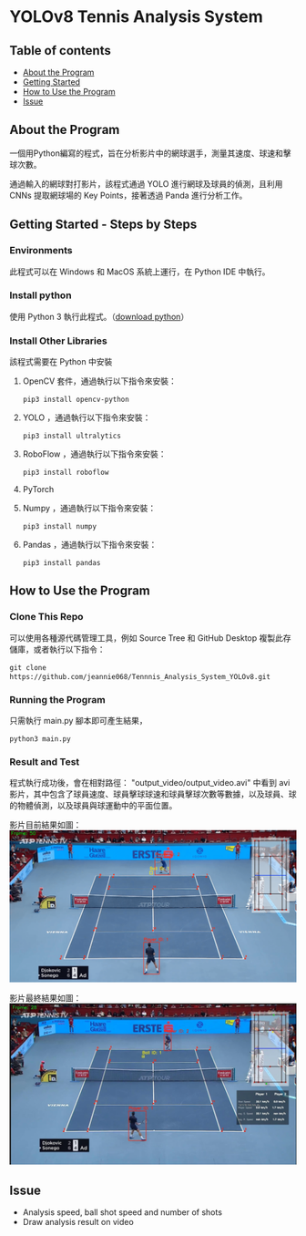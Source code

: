 # YOLOv8 Tennis Analysis System


## Table of contents  

* [About the Program](#About-the-Program)
* [Getting Started](#Getting-Started-Steps-by-Steps)
* [How to Use the Program](##How-to-Use-the-Program)
* [Issue](#Issue)


## About the Program
一個用Python編寫的程式，旨在分析影片中的網球選手，測量其速度、球速和擊球次數。   

通過輸入的網球對打影片，該程式通過 YOLO 進行網球及球員的偵測，且利用 CNNs 提取網球場的 Key Points，接著透過 Panda 進行分析工作。  


## Getting Started - Steps by Steps
### Environments
此程式可以在 Windows 和 MacOS 系統上運行，在 Python IDE 中執行。

### Install python  
使用 Python 3 執行此程式。（[download python](https://www.python.org/downloads/)）

### Install Other Libraries  
該程式需要在 Python 中安裝
1. OpenCV 套件，通過執行以下指令來安裝：  
    
    ```shell
    pip3 install opencv-python
    ```    
2. YOLO ，通過執行以下指令來安裝： 
    ```shell
    pip3 install ultralytics
    ```  
3. RoboFlow ，通過執行以下指令來安裝： 
    ```shell
    pip3 install roboflow
    ```  
4. PyTorch
5. Numpy ，通過執行以下指令來安裝： 
    ```shell
    pip3 install numpy
    ```  
6. Pandas ，通過執行以下指令來安裝： 
    ```shell
    pip3 install pandas
    ```



## How to Use the Program

### Clone This Repo
可以使用各種源代碼管理工具，例如 Source Tree 和 GitHub Desktop 複製此存儲庫，或者執行以下指令：
```shell
git clone https://github.com/jeannie068/Tennnis_Analysis_System_YOLOv8.git
```


### Running the Program
只需執行 main.py 腳本即可產生結果，
```shell
python3 main.py
```



### Result and Test
程式執行成功後，會在相對路徑： "output_video/output_video.avi" 中看到 avi 影片，其中包含了球員速度、球員擊球球速和球員擊球次數等數據，以及球員、球的物體偵測，以及球員與球運動中的平面位置。  

影片目前結果如圖：  
![image](output_video/screenshot_now.png)
  

影片最終結果如圖：
![image](output_video/screenshot.jpeg)


## Issue
- Analysis speed, ball shot speed and number of shots
- Draw analysis result on video

